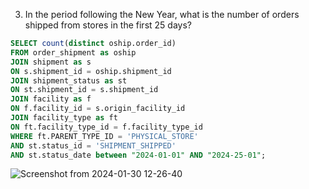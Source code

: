 3. In the period following the New Year, what is the number of orders shipped from stores in the first 25 days?
```sql
SELECT count(distinct oship.order_id)
FROM order_shipment as oship
JOIN shipment as s
ON s.shipment_id = oship.shipment_id
JOIN shipment_status as st
ON st.shipment_id = s.shipment_id
JOIN facility as f
ON f.facility_id = s.origin_facility_id
JOIN facility_type as ft
ON ft.facility_type_id = f.facility_type_id
WHERE ft.PARENT_TYPE_ID = 'PHYSICAL_STORE'
AND st.status_id = 'SHIPMENT_SHIPPED'
AND st.status_date between "2024-01-01" AND "2024-25-01";

```
![Screenshot from 2024-01-30 12-26-40](https://github.com/Khushboop14/Training_assignment/assets/126051670/aae73bed-0aab-425a-ac56-007dddd85b3e)
